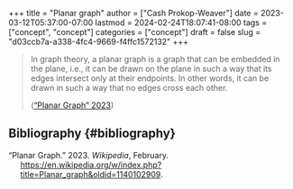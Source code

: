 +++
title = "Planar graph"
author = ["Cash Prokop-Weaver"]
date = 2023-03-12T05:37:00-07:00
lastmod = 2024-02-24T18:07:41-08:00
tags = ["concept", "concept"]
categories = ["concept"]
draft = false
slug = "d03ccb7a-a338-4fc4-9669-f4ffc1572132"
+++

> In graph theory, a planar graph is a graph that can be embedded in the plane, i.e., it can be drawn on the plane in such a way that its edges intersect only at their endpoints. In other words, it can be drawn in such a way that no edges cross each other.
>
> (<a href="#citeproc_bib_item_1">“Planar Graph” 2023</a>)


## Bibliography {#bibliography}

<style>.csl-entry{text-indent: -1.5em; margin-left: 1.5em;}</style><div class="csl-bib-body">
  <div class="csl-entry"><a id="citeproc_bib_item_1"></a>“Planar Graph.” 2023. <i>Wikipedia</i>, February. <a href="https://en.wikipedia.org/w/index.php?title=Planar_graph&oldid=1140102909">https://en.wikipedia.org/w/index.php?title=Planar_graph&#38;oldid=1140102909</a>.</div>
</div>
